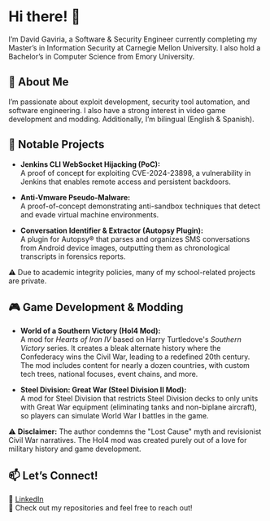 # Hi there! 👋

I’m David Gaviria, a Software & Security Engineer currently completing my Master’s in Information Security at Carnegie Mellon University. I also hold a Bachelor’s in Computer Science from Emory University.

## 🔹 About Me

I’m passionate about exploit development, security tool automation, and software engineering. I also have a strong interest in video game development and modding. Additionally, I’m bilingual (English & Spanish).

## 🚀 Notable Projects

- **Jenkins CLI WebSocket Hijacking (PoC):**  
  A proof of concept for exploiting CVE-2024-23898, a vulnerability in Jenkins that enables remote access and persistent backdoors.

- **Anti-Vmware Pseudo-Malware:**  
  A proof-of-concept demonstrating anti-sandbox techniques that detect and evade virtual machine environments.

- **Conversation Identifier & Extractor (Autopsy Plugin):**  
  A plugin for Autopsy® that parses and organizes SMS conversations from Android device images, outputting them as chronological transcripts in forensics reports.

⚠️ Due to academic integrity policies, many of my school-related projects are private.

## 🎮 Game Development & Modding

- **World of a Southern Victory (HoI4 Mod):**  
  A mod for *Hearts of Iron IV* based on Harry Turtledove's *Southern Victory* series. It creates a bleak alternate history where the Confederacy wins the Civil War, leading to a redefined 20th century. The mod includes content for nearly a dozen countries, with custom tech trees, national focuses, event chains, and more.

- **Steel Division: Great War (Steel Division II Mod):**  
  A mod for Steel Division that restricts Steel Division decks to only units with Great War equipment (eliminating tanks and non-biplane aircraft), so players can simulate World War I battles in the game.
  
⚠️ **Disclaimer:** The author condemns the "Lost Cause" myth and revisionist Civil War narratives. The HoI4 mod was created purely out of a love for military history and game development.


## 📫 Let’s Connect!  
🔗 [LinkedIn](#)  
📂 Check out my repositories and feel free to reach out!
